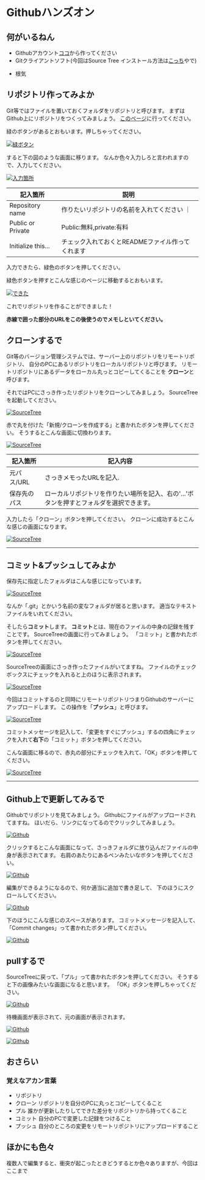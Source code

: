 # Githubハンズオン

## 何がいるねん
  - Githubアカウント[ココ]()から作ってください
  - Gitクライアントソフト(今回はSource Tree インストール方法は[こっち](../install-sourcetree.md)やで)
  <!-- github for windows 使いにくいねん -->
  - 根気

## リポジトリ作ってみよか
Git等ではファイルを置いておくフォルダをリポジトリと呼びます。
まずはGithub上にリポジトリをつくってみましょう。
[このページ](https://github.com/EnyaKitakagaya)に行ってください。

緑のボタンがあるとおもいます。押しちゃってください。

[ ![緑ボタン](imgs/img1.png) ](imgs/origin/img1.png)

すると下の図のような画面に移ります。
なんか色々入力しろと言われますので、入力してください。

[ ![入力箇所](imgs/img2.png) ](imgs/origin/img2.png)

| 記入箇所 | 説明 |
| -----|-----|
| Repository name | 作りたいリポジトリの名前を入れてください ｜
| Public or Private | Public:無料,private:有料 |
| Initialize this... | チェック入れておくとREADMEファイル作ってくれます |

入力できたら、緑色のボタンを押してください。

緑色ボタンを押すとこんな感じのページに移動するとおもいます。

[ ![できた](imgs/img3.png) ](imgs/origin/img3.png)

これでリポジトリを作ることができました！

**赤線で囲った部分のURLをこの後使うのでメモしといてください。**


## クローンするで

Git等のバージョン管理システムでは、サーバー上のリポジトリをリモートリポジトリ、
自分のPCにあるリポジトリをローカルリポジトリと呼びます。
リモートリポジトリにあるデータをローカル丸っとコピーしてくることを **クローン**と呼びます。

それではPCにさっき作ったリポジトリをクローンしてみましょう。
SourceTreeを起動してください。

[ ![SourceTree](imgs/img4.png) ](imgs/origin/img4.png)

赤で丸を付けた「新規/クローンを作成する」と書かれたボタンを押してください。
そうするとこんな画面に切換わります。

[ ![SourceTree](imgs/img5.png) ](imgs/origin/img5.png)

  | 記入箇所 | 記入内容 |
  | - | ------- |
  | 元パス/URL | さっきメモったURLを記入. |
  | 保存先のパス | ローカルリポジトリを作りたい場所を記入、右の'...'ボタンを押すとフォルダを選択できます。 |　　　　　

入力したら「クローン」ボタンを押してください。
クローンに成功するとこんな感じの画面になります。

[ ![SourceTree](imgs/img6.png) ](imgs/origin/img6.png)

-------
 ## コミット&プッシュしてみよか

保存先に指定したフォルダはこんな感じになっています。

[ ![SourceTree](imgs/img7.png) ](imgs/origin/img7.png)

なんか「.git」とかいう名前の変なフォルダが居ると思います。
適当なテキストファイルをいれてください。

そしたら**コミット**します。
**コミット**とは、現在のファイルの中身の記録を残すことです。
SourceTreeの画面に行ってみましょう。
「コミット」と書かれたボタンを押してください。

[ ![SourceTree](imgs/img8.png) ](imgs/origin/img8.png)


SourceTreeの画面にさっき作ったファイルがいてますね。
ファイルのチェックボックスにチェックを入れると上のほうに表示されます。

[ ![SourceTree](imgs/img8.png) ](imgs/origin/img8.png)

今回はコミットするのと同時にリモートリポジトリつまりGithubのサーバーにアップロードします。
この操作を「**プッシュ**」と呼びます。

[ ![SourceTree](imgs/img9.png) ](imgs/origin/img9.png)

コミットメッセージを記入して、「変更をすぐにプッシュ」するの四角にチェックを入れて**右下**の「コミット」ボタンを押してください。

こんな画面に移るので、赤丸の部分にチェックを入れて、「OK」ボタンを押してください。

[ ![SourceTree](imgs/img10.png) ](imgs/origin/img10.png)


-------

## Github上で更新してみるで
Githubでリポジトリを見てみましょう。
Githubにファイルがアップロードされてますね。
ほいだら、リンクになってるのでクリックしてみましょう。

[ ![Github](imgs/img12.png) ](imgs/origin/img12.png)



クリックするとこんな画面になって、さっきフォルダに放り込んだファイルの中身が表示されてます。
右肩のあたりにあるペンみたいなボタンを押してください。

[ ![Github](imgs/img13.png) ](imgs/origin/img13.png)


編集ができるようになるので、何か適当に追加で書き足して、
下のほうにスクロールしてください。

[ ![Github](imgs/img14.png) ](imgs/origin/img14.png)

下のほうにこんな感じのスペースがあります。
コミットメッセージを記入して、「Commit changes」って書かれたボタン押してください。

[ ![Github](imgs/img15.png) ](imgs/origin/img15.png)

## pullするで

SourceTreeに戻って、「プル」って書かれたボタンを押してください。
そうすると下の画像みたいな画面になると思います。
「OK」ボタンを押しちゃってください。

[ ![Github](imgs/img16.png) ](imgs/origin/img16.png)

待機画面が表示されて、元の画面が表示されます。

[ ![Github](imgs/img17.png) ](imgs/origin/img17.png)



[ ![Github](imgs/img19.png) ](imgs/origin/img19.png)


## おさらい
### 覚えなアカン言葉
  - リポジトリ
  - クローン リポジトリを自分のPCに丸っとコピーしてくること
  - プル 誰かが更新したりしてできた差分をリポジトリから持ってくること
  - コミット 自分のPCで変更した記録をつけること
  - プッシュ 自分のところの変更をリモートリポジトリにアップロードすること


## ほかにも色々
複数人で編集すると、衝突が起こったときどうするとか色々ありますが、今回はここまで
